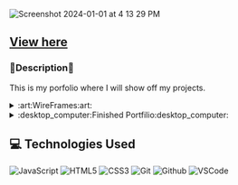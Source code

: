![Screenshot 2024-01-01 at 4 13 29 PM](https://github.com/nickkucway/Portfolio/assets/152036965/92d574a5-8e6d-4ef9-a183-51b85f8a9271)



## [View here](https://nickkucway.github.io/Portfolio/)

### :memo:Description:memo:

This is my porfolio where I will show off my projects. 

<details>

<summary>:art:WireFrames:art:</summary>

![homeprojpage](https://github.com/nickkucway/Portfolio/assets/152036965/42d0e269-4359-4423-bba5-9cf2dcfe1d89)
![aboutpage](https://github.com/nickkucway/Portfolio/assets/152036965/add5fbac-5833-49b8-9cc7-f1941f738adc)
![indvlprojpage](https://github.com/nickkucway/Portfolio/assets/152036965/305d753b-1bf1-453b-bd63-b0bf7ed82d88)


</details>

<details>

<summary>:desktop_computer:Finished Portfilio:desktop_computer:</summary>
![Screenshot 2024-01-01 at 4 17 55 PM](https://github.com/nickkucway/Portfolio/assets/152036965/36d5956c-373a-40d2-aea8-4779e78f0cc1)
![Screenshot 2024-01-01 at 4 18 05 PM](https://github.com/nickkucway/Portfolio/assets/152036965/2d4bd9a5-8119-4862-810e-87f23ff1eef6)
![Screenshot 2024-01-01 at 4 18 18 PM](https://github.com/nickkucway/Portfolio/assets/152036965/dd9b5bfa-c6ff-472d-bd96-5a3144f8f5d1)


</details>

  ## :computer: Technologies Used

  ![JavaScript](https://img.shields.io/badge/-JavaScript-05122A?style=flat&logo=javascript)
  ![HTML5](https://img.shields.io/badge/-HTML5-05122A?style=flat&logo=html5)
  ![CSS3](https://img.shields.io/badge/-CSS-05122A?style=flat&logo=css3)
  ![Git](https://img.shields.io/badge/-Git-05122A?style=flat&logo=git)
  ![Github](https://img.shields.io/badge/-GitHub-05122A?style=flat&logo=github)
  ![VSCode](https://img.shields.io/badge/-VS_Code-05122A?style=flat&logo=visualstudio)

